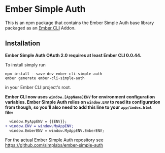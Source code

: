 #  Ember Simple Auth

This is an npm package that contains the Ember Simple Auth base library
packaged as an [Ember CLI](https://github.com/stefanpenner/ember-cli) Addon.

## Installation

**Ember Simple Auth OAuth 2.0 requires at least Ember CLI 0.0.44.**

To install simply run

```
npm install --save-dev ember-cli-simple-auth
ember generate ember-cli-simple-auth
```

in your Ember CLI project's root.

**Ember CLI now uses `window.[AppName]ENV` for environment configuration
variables. Ember Simple Auth relies on `window.ENV` to read its configuration
from though, so you'll also need to add this line to your `app/index.html`
file:**

```diff
  window.MyAppENV = {{ENV}};
+ window.ENV = window.MyAppENV;
  window.EmberENV = window.MyAppENV.EmberENV;
```

For the actual Ember Simple Auth repository see
https://github.com/simplabs/ember-simple-auth
